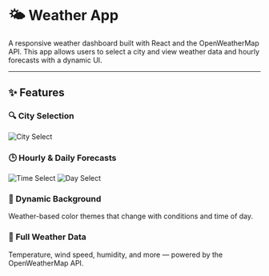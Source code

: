 # 🌤️ Weather App

A responsive weather dashboard built with React and the OpenWeatherMap API. This app allows users to select a city and view weather data and hourly forecasts with a dynamic UI.

---

## ✨ Features

### 🔍 City Selection
![City Select](./demo/CitySelect.gif)

### 🕒 Hourly & Daily Forecasts
![Time Select](./demo/TimeSelect.gif)
![Day Select](./demo/DaySelect.gif)

### 🎨 Dynamic Background
Weather-based color themes that change with conditions and time of day.

### 💨 Full Weather Data
Temperature, wind speed, humidity, and more — powered by the OpenWeatherMap API.
